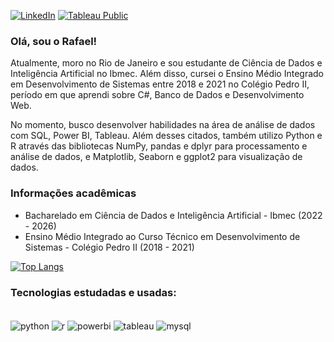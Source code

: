 [![LinkedIn](https://img.shields.io/badge/LinkedIn-0077B5?style=for-the-badge&logo=linkedin&logoColor=white)](https://www.linkedin.com/in/rafaelf-lima/)
[![Tableau Public](https://img.shields.io/badge/Tableau-E97627?style=for-the-badge&logo=Tableau&logoColor=white)](https://public.tableau.com/app/profile/rafaellima)

### Olá, sou o Rafael!
Atualmente, moro no Rio de Janeiro e sou estudante de Ciência de Dados e Inteligência Artificial no Ibmec. Além disso, cursei o Ensino Médio Integrado em Desenvolvimento de Sistemas entre 2018 e 2021 no Colégio Pedro II, período em que aprendi sobre C#, Banco de Dados e Desenvolvimento Web. 

No momento, busco desenvolver habilidades na área de análise de dados com SQL, Power BI, Tableau. Além desses citados, também utilizo Python e R através das bibliotecas NumPy, pandas e dplyr para processamento e análise de dados, e Matplotlib, Seaborn e ggplot2 para visualização de dados.

### Informações acadêmicas
* Bacharelado em Ciência de Dados e Inteligência Artificial - Ibmec (2022 - 2026)
* Ensino Médio Integrado ao Curso Técnico em Desenvolvimento de Sistemas - Colégio Pedro II (2018 - 2021)

[![Top Langs](https://github-readme-stats.vercel.app/api/top-langs/?username=rafaelf-lima&layout=compact)](https://github.com/rafaelf-lima/github-readme-stats)



### Tecnologias estudadas e usadas: 
<div style ="display: inline_block"><br/>
    <img align="center" alt = "python" src="https://img.shields.io/badge/Python-14354C?style=for-the-badge&logo=python&logoColor=white">
    <img align="center" alt = "r" src="https://img.shields.io/badge/R-276DC3?style=for-the-badge&logo=r&logoColor=white">
    <img align="center" alt="powerbi" src="https://img.shields.io/badge/PowerBI-F2C811?style=for-the-badge&logo=Power%20BI&logoColor=white">
    <img align="center" alt="tableau" src="https://img.shields.io/badge/Tableau-E97627?style=for-the-badge&logo=Tableau&logoColor=white">
    <img align="center" alt="mysql" src="https://img.shields.io/badge/MySQL-00000F?style=for-the-badge&logo=mysql&logoColor=white">
</div>    
